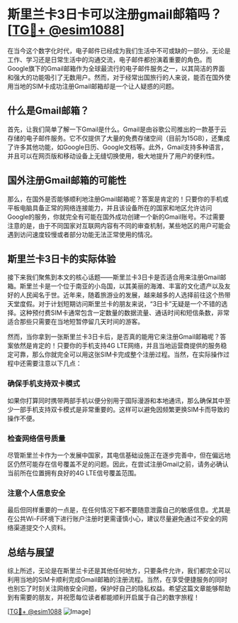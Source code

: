 # 斯里兰卡3日卡可以注册gmail邮箱吗？[[TG💪+ @esim1088](https://t.me/s/esim1088)]

在当今这个数字化时代，电子邮件已经成为我们生活中不可或缺的一部分。无论是工作、学习还是日常生活中的沟通交流，电子邮件都扮演着重要的角色。而Google旗下的Gmail邮箱作为全球最流行的电子邮件服务之一，以其简洁的界面和强大的功能吸引了无数用户。然而，对于经常出国旅行的人来说，能否在国外使用当地的SIM卡成功注册Gmail邮箱却是一个让人疑惑的问题。

## 什么是Gmail邮箱？

首先，让我们简单了解一下Gmail是什么。Gmail是由谷歌公司推出的一款基于云存储的电子邮件服务。它不仅提供了大量的免费存储空间（目前为15GB），还集成了许多其他功能，如Google日历、Google文档等。此外，Gmail支持多种语言，并且可以在网页版和移动设备上无缝切换使用，极大地提升了用户的便利性。

## 国外注册Gmail邮箱的可能性

那么，在国外是否能够顺利地注册Gmail邮箱呢？答案是肯定的！只要你的手机或平板电脑具备正常的网络连接能力，并且该设备所在的国家和地区允许访问Google的服务，你就完全有可能在国外成功创建一个新的Gmail账号。不过需要注意的是，由于不同国家对互联网内容有不同的审查机制，某些地区的用户可能会遇到访问速度较慢或者部分功能无法正常使用的情况。

## 斯里兰卡3日卡的实际体验

接下来我们聚焦到本文的核心话题——斯里兰卡3日卡是否适合用来注册Gmail邮箱。斯里兰卡是一个位于南亚的小岛国，以其美丽的海滩、丰富的文化遗产以及友好的人民闻名于世。近年来，随着旅游业的发展，越来越多的人选择前往这个热带天堂度假。对于计划短期访问斯里兰卡的朋友来说，“3日卡”无疑是一个不错的选择。这种预付费SIM卡通常包含一定数量的数据流量、通话时间和短信条数，非常适合那些只需要在当地短暂停留几天时间的游客。

然而，当你拿到一张斯里兰卡3日卡后，是否真的能用它来注册Gmail邮箱呢？答案依然是肯定的！只要你的手机支持4G LTE网络，并且当地运营商提供的服务稳定可靠，那么你就完全可以用这张SIM卡完成整个注册过程。当然，在实际操作过程中还需要注意以下几点：

### 确保手机支持双卡模式

如果你打算同时携带两部手机以便分别用于国际漫游和本地通讯，那么确保其中至少一部手机支持双卡模式是非常重要的。这样可以避免因频繁更换SIM卡而导致的操作不便。

### 检查网络信号质量

尽管斯里兰卡作为一个发展中国家，其电信基础设施正在逐步完善中，但在偏远地区仍然可能存在信号覆盖不足的问题。因此，在尝试注册Gmail之前，请务必确认当前所在位置拥有良好的4G LTE信号覆盖范围。

### 注意个人信息安全

最后但同样重要的一点是，在任何情况下都不要随意泄露自己的敏感信息。尤其是在公共Wi-Fi环境下进行账户注册时更需谨慎小心，建议尽量避免通过不安全的网络渠道提交个人资料。

## 总结与展望

综上所述，无论是在斯里兰卡还是其他任何地方，只要条件允许，我们都完全可以利用当地的SIM卡顺利完成Gmail邮箱的注册流程。当然，在享受便捷服务的同时也别忘了时刻关注网络安全问题，保护好自己的隐私权益。希望这篇文章能够帮助到有需要的朋友，并祝愿每位读者都能顺利开启属于自己的数字旅程！

[[TG💪+ @esim1088](https://t.me/s/esim1088) ![Image](https://i.postimg.cc/4NQfJmqS/Snipaste-2025-05-13-00-14-12.png)]